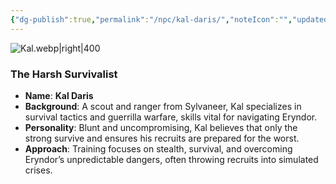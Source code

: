 ```yaml
---
{"dg-publish":true,"permalink":"/npc/kal-daris/","noteIcon":"","updated":"2025-02-23T09:33:52.000-08:00"}
---
```


![Kal.webp|right|400](/img/user/zz.%20Behind%20the%20Scenes/Resources/NPC%20Portrait/Kal.webp)
### **The Harsh Survivalist**

- **Name**: **Kal Daris**
- **Background**: A scout and ranger from Sylvaneer, Kal specializes in survival tactics and guerrilla warfare, skills vital for navigating Eryndor.
- **Personality**: Blunt and uncompromising, Kal believes that only the strong survive and ensures his recruits are prepared for the worst.
- **Approach**: Training focuses on stealth, survival, and overcoming Eryndor’s unpredictable dangers, often throwing recruits into simulated crises.